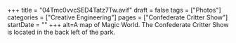 +++
title = "04Tmc0vvcSED4Tatz7Tw.avif"
draft = false
tags = ["Photos"]
categories = ["Creative Engineering"]
pages = ["Confederate Critter Show"]
startDate = ""
+++
alt=A map of Magic World. The Confederate Critter Show is located in the back left of the park. 
